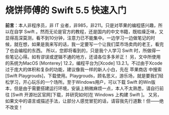 # 烧饼师傅的 Swift 5.5 快速入门
**前言**：本人非程序员，非 IT 业者，非985，非211。只是对苹果的编程感兴趣，所以在自学 Swift 。然而无论是官方的教程，还是国内的中文书籍，既枯燥乏味，又显得高深莫测，看不到10分钟，注意力已不能集中。一边学习一边做笔记的时候，就在想，如果是我来写的话，我一定要写一个让我们菜市场卖肉的老王，看完了也会编程的东西。
所以，您即将看到的，只是我个人学习 Swift 时，所做得一些笔记心得。如有谬误或逻辑不通的地方，还请各位多多斧正！
另，文中所使用的系统为MacOS [Monterey] 12.2，编程平台为[Xcode] 13.2.1。不过由于Xcode过于庞大的体积和复杂的功能，建议像我一样的新人小白，先在 苹果商店 中搜索 [Swift Playgrouds]，下载使用。Playgrouds，顾名思义，游乐场，就是要我们轻松学习，开心玩乐的一个场所。至于Windows用户，可以下载 Swift 的Win版本，但是由于需要搭建运行环境，安装上稍微麻烦一点，本人不太熟悉，请自行前往 [Swift 开源社区官网]下载，并研究如何[在 Windows 上构建 Swift ]。
又另，如果文中的语言或描述手法，让部分人感觉冒犯的话，请容我先行道歉！但——绝不改变！
